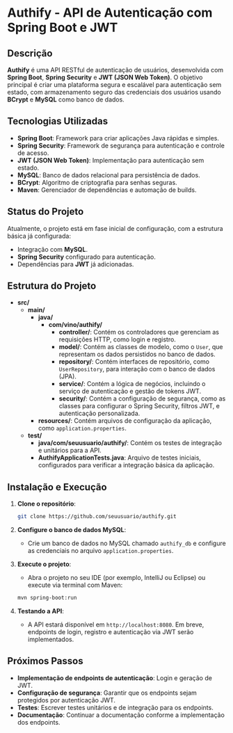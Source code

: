 # Authify - API de Autenticação com Spring Boot e JWT

## Descrição
**Authify** é uma API RESTful de autenticação de usuários, desenvolvida com **Spring Boot**, **Spring Security** e **JWT (JSON Web Token)**. O objetivo principal é criar uma plataforma segura e escalável para autenticação sem estado, com armazenamento seguro das credenciais dos usuários usando **BCrypt** e **MySQL** como banco de dados.

## Tecnologias Utilizadas
- **Spring Boot**: Framework para criar aplicações Java rápidas e simples.
- **Spring Security**: Framework de segurança para autenticação e controle de acesso.
- **JWT (JSON Web Token)**: Implementação para autenticação sem estado.
- **MySQL**: Banco de dados relacional para persistência de dados.
- **BCrypt**: Algoritmo de criptografia para senhas seguras.
- **Maven**: Gerenciador de dependências e automação de builds.

## Status do Projeto
Atualmente, o projeto está em fase inicial de configuração, com a estrutura básica já configurada:
- Integração com **MySQL**.
- **Spring Security** configurado para autenticação.
- Dependências para **JWT** já adicionadas.

## Estrutura do Projeto

- **src/**
  - **main/**
    - **java/**
      - **com/vino/authify/**
        - **controller/**: Contém os controladores que gerenciam as requisições HTTP, como login e registro.
        - **model/**: Contém as classes de modelo, como o `User`, que representam os dados persistidos no banco de dados.
        - **repository/**: Contém interfaces de repositório, como `UserRepository`, para interação com o banco de dados (JPA).
        - **service/**: Contém a lógica de negócios, incluindo o serviço de autenticação e gestão de tokens JWT.
        - **security/**: Contém a configuração de segurança, como as classes para configurar o Spring Security, filtros JWT, e autenticação personalizada.
    - **resources/**: Contém arquivos de configuração da aplicação, como `application.properties`.
  - **test/**
    - **java/com/seuusuario/authify/**: Contém os testes de integração e unitários para a API.
    - **AuthifyApplicationTests.java**: Arquivo de testes iniciais, configurados para verificar a integração básica da aplicação.

## Instalação e Execução

1. **Clone o repositório**:
    ```bash
    git clone https://github.com/seuusuario/authify.git
    ```

2. **Configure o banco de dados MySQL**:
    - Crie um banco de dados no MySQL chamado `authify_db` e configure as credenciais no arquivo `application.properties`.

3. **Execute o projeto**:
    - Abra o projeto no seu IDE (por exemplo, IntelliJ ou Eclipse) ou execute via terminal com Maven:
    ```bash
    mvn spring-boot:run
    ```

4. **Testando a API**:
    - A API estará disponível em `http://localhost:8080`. Em breve, endpoints de login, registro e autenticação via JWT serão implementados.

## Próximos Passos
- **Implementação de endpoints de autenticação**: Login e geração de JWT.
- **Configuração de segurança**: Garantir que os endpoints sejam protegidos por autenticação JWT.
- **Testes**: Escrever testes unitários e de integração para os endpoints.
- **Documentação**: Continuar a documentação conforme a implementação dos endpoints.
